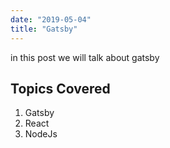 ```yaml
---
date: "2019-05-04"
title: "Gatsby"
---
```


in this post we will talk about gatsby

## Topics Covered
1. Gatsby
2. React 
3. NodeJs